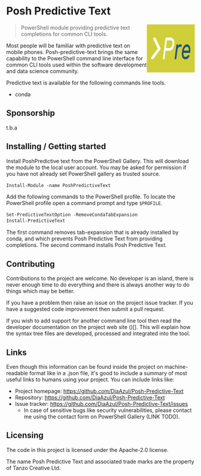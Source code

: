 # Posh Predictive Text
<img src="./Assets/PoshPredictiveText%20Plain.png"
     alt="Powershell predicitve text logo"
     width=128
     align="right"/>

> PowerShell module providing predictive text completions for common CLI tools.

Most people will be familiar with predictive text on mobile phones. Posh-predictive-text
brings the same capability to the PowerShell command line interface for common CLI tools
used within the software development and data science community.

Predictive text is available for the following commands line tools.

- conda

## Sponsorship

t.b.a

## Installing / Getting started

Install PoshPredictive text from the PowerShell Gallery. This will download the module to
the local user account. You may be asked for permission if you have not already set PowerShell
gallery as trusted source.

```shell
Install-Module -name PoshPredictiveText
```

Add the following commands to the PowerShell profile. To locate the PowerShell profile open
a command prompt and type `$PROFILE`.

```powershell
Set-PredictiveTextOption -RemoveCondaTabExpansion
Install-PredictiveText
```

The first command removes tab-expansion that is already installed by conda, and which prevents
Posh Predictive Text from providing completions. The second command installs Posh Predictive
Text.

## Contributing

Contributions to the project are welcome. No developer is an island, there is never enough time
to do everything and there is always another way to do things which may be better.

If you have a problem then raise an issue on the project issue tracker. If you have a suggested
code improvement then submit a pull request.

If you wish to add support for another command line tool then read the developer documentation
on the project web site ()[]. This will explain how the syntax tree files are developed, processed
and integrated into the tool.

## Links

Even though this information can be found inside the project on machine-readable
format like in a .json file, it's good to include a summary of most useful
links to humans using your project. You can include links like:

- Project homepage: <https://github.com/DiaAzul/Posh-Predictive-Text>
- Repository: <https://github.com/DiaAzul/Posh-Predictive-Text>
- Issue tracker: <https://github.com/DiaAzul/Posh-Predictive-Text/issues>
  - In case of sensitive bugs like security vulnerabilities, please contact
    me using the contact form on PowerShell Gallery (LINK TODO).

## Licensing

The code in this project is licensed under the Apache-2.0 license.

The name Posh Predictive Text and associated trade marks are the property of Tanzo Creative Ltd.
